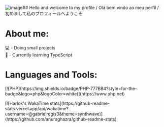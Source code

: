 ![image](https://github.com/user-attachments/assets/45d982e9-cd19-464d-9f00-bd49c5052e5d)## Hello and welcome to my profile / Olá bem vindo ao meu perfil / 初めまして私のプロフィールへようこそ

<h1>About me:</h1>
  💻 - Doing small projects <br>
  🌱 - Currently learning TypeScript <br>

<h1>Languages and Tools:</h1>
  <p align="left" dir="auto"> 
    [![PHP](https://img.shields.io/badge/PHP-777BB4?style=for-the-badge&logo=php&logoColor=white)](https://www.php.net)
  </p>
[![Harlok's WakaTime stats](https://github-readme-stats.vercel.app/api/wakatime?username=@gabrielregis3&theme=synthwave)](https://github.com/anuraghazra/github-readme-stats)
